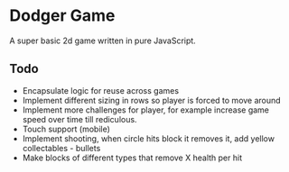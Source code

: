 # Dodger Game

A super basic 2d game written in pure JavaScript.

## Todo

- Encapsulate logic for reuse across games
- Implement different sizing in rows so player is forced to move around
- Implement more challenges for player, for example increase game speed over time till rediculous.
- Touch support (mobile)
- Implement shooting, when circle hits block it removes it, add yellow collectables - bullets
- Make blocks of different types that remove X health per hit
